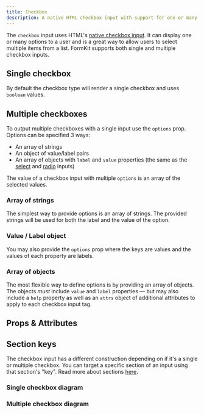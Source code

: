 ```yaml
---
title: Checkbox
description: A native HTML checkbox input with support for one or many nested options elements.
---
```


<InputPageHero
title="Checkbox input"
icon="IconInputCheckbox"
:pro="false"
project-price=""
data-price=""></InputPageHero>

The `checkbox` input uses HTML's [native checkbox input](https://developer.mozilla.org/en-US/docs/Web/HTML/Element/input/checkbox). It can display one or many options to a user and is a great way to allow users to select multiple items from a list. FormKit supports both single and multiple checkbox inputs.

## Single checkbox

By default the checkbox type will render a single checkbox and uses `boolean` values.

<example
name="Checkbox input"
file="/_content/examples/checkbox-single/checkbox-single.vue"></example>

## Multiple checkboxes

To output multiple checkboxes with a single input use the `options` prop. Options can be specified 3 ways:

- An array of strings
- An object of value/label pairs
- An array of objects with `label` and `value` properties (the same as the [select](/inputs/select) and [radio](/inputs/radio) inputs)

The value of a checkbox input with multiple `options` is an array of the selected values.

### Array of strings

The simplest way to provide options is an array of strings. The provided strings will be used for both the label and the value of the option.

<example
name="Checkbox input"
file="/_content/examples/checkbox-strings/checkbox-strings.vue"></example>

### Value / Label object

You may also provide the `options` prop where the keys are values and the values of each property are labels.

<example
name="Checkbox input"
file="/_content/examples/checkbox-object/checkbox-object.vue"></example>

### Array of objects

The most flexible way to define options is by providing an array of objects. The objects _must_ include `value` and `label` properties — but may also include a `help` property as well as an `attrs` object of additional attributes to apply to each checkbox input tag.

<example
name="Checkbox input"
file="/_content/examples/checkbox-objects/checkbox-objects.vue"></example>

## Props & Attributes

<reference-table :without="['prefix-icon', 'suffix-icon']" input="checkbox" :data="[{prop: 'options', type: 'Array/Object', default: '[]', description: 'An object of value/label pairs or an array of strings, or an array of objects that <em>must</em> contain a label and value property.'}, { prop: 'on-value', type: 'any', default: 'true', description: 'The value when the checkbox is checked (single checkboxes only).'}, { prop: 'off-value', type: 'any', default: 'false', description: 'The value when the checkbox is unchecked (single checkboxes only).'}]">
</reference-table>

## Section keys

The checkbox input has a different construction depending on if it's a single or multiple checkbox. You can target a specific section of an input using that section's "key". Read more about sections [here](/essentials/inputs#sections).

### Single checkbox diagram

<div>
  <formkit-input-diagram
    class="input-diagram--checkbox checkbox-single"
    :schema="[
        {
          name: 'outer',
          children: [
            {
              name: 'wrapper',
              position: 'right',
              children: [
                {
                  name: 'inner',
                  children: [
                    {
                      name: 'prefix',
                    },
                    {
                      name: 'input',
                    },
                    {
                      name: 'decorator',
                      content: '✅'
                    },
                    {
                      name: 'suffix'
                    },
                  ]
                },
                {
                  name: 'label',
                  content: 'I would like a free t-shirt',
                  position: 'right',
                  class: 'center-vert'
                },
              ]
            },
            {
              name: 'help',
              content: 'We will send a free-shirt if you have this box selected.',
              position: 'right'
            },
            {
              name: 'messages',
              position: 'right',
              children: [
                {
                  name: 'message',
                  content: 'You must make a selection.',
                  position: 'right'
                }
              ]
            }
          ]
        }
      ]"
  >
  </formkit-input-diagram>
</div>


### Multiple checkbox diagram

<div>
  <formkit-input-diagram
    class="input-diagram--checkbox checkbox-multiple"
    :schema="[
      {
        name: 'outer',
        children: [
          {
            name: 'fieldset',
            children: [
              {
                name: 'legend',
                content: 'Topics',
                class: 'margin-collapse',
              },
              {
                name: 'help',
                content: 'Choose the topics you`d like to learn this year.',
              },
              {
                name: 'options',
                position: 'right',
                children: [
                  {
                    name: 'option',
                    position: 'right',
                    children: [
                      {
                        name: 'wrapper',
                        position: 'right',
                        children: [
                          {
                            name: 'inner',
                            children: [
                              {
                                name: 'prefix',
                              },
                              {
                                name: 'input',
                              },
                              {
                                name: 'decorator',
                                content: '✅',
                              },
                              {
                                name: 'suffix',
                              },
                            ]
                          },
                          {
                            name: 'label',
                            content: 'Gardening',
                            position: 'right',
                            class: 'margin-standard center-vert'
                          }
                        ]
                      },
                      {
                        name: 'optionHelp',
                        content: 'We`ll be studying soil, plants, and seasons.',
                        position: 'right',
                      },
                    ]
                  }
                ]
              }
            ]
          },
          {
              name: 'messages',
              position: 'right',
              children: [
                {
                  name: 'message',
                  content: 'You must make a selection.',
                  position: 'right',
                }
              ]
            }
        ]
      }
    ]"
  >
  </formkit-input-diagram>
</div>

<reference-table type="sectionKeys" primary="section-key" :without="['prefixIcon', 'suffixIcon']" :data="[{'section-key': 'decorator', description: 'Responsible for the element immediately following the input element — usually used for styling custom checkboxes.'}, { 'section-key': 'legend', description: 'Responsible for the fieldset’s legend element.'}, {'section-key': 'fieldset', description: 'Responsible for the fieldset when multiple options are available.'}, {'section-key': 'option', description: 'Responsible for the wrapper around each item in the options.'}, {'section-key': 'options', description: 'Responsible for the wrapper element around all of the option items.'}]">
</reference-table>
